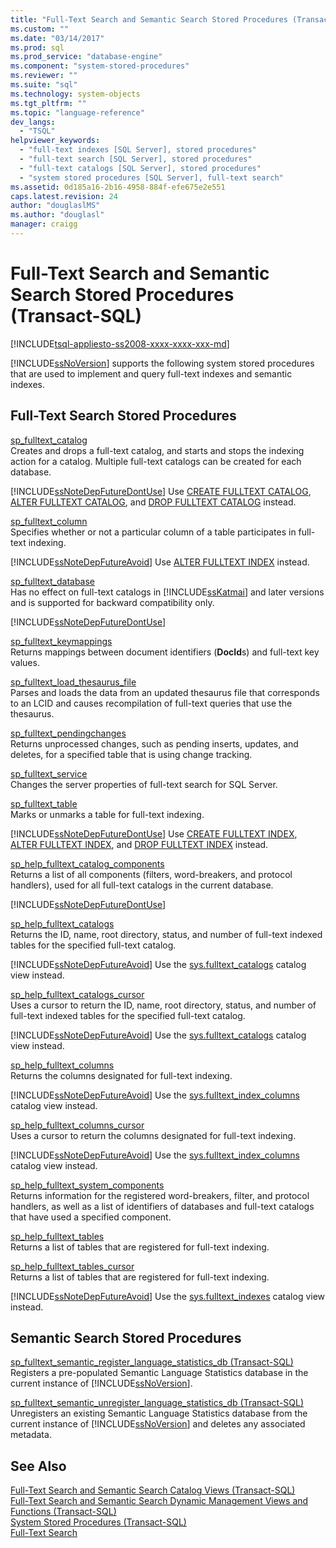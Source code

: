 ```yaml
---
title: "Full-Text Search and Semantic Search Stored Procedures (Transact-SQL) | Microsoft Docs"
ms.custom: ""
ms.date: "03/14/2017"
ms.prod: sql
ms.prod_service: "database-engine"
ms.component: "system-stored-procedures"
ms.reviewer: ""
ms.suite: "sql"
ms.technology: system-objects
ms.tgt_pltfrm: ""
ms.topic: "language-reference"
dev_langs: 
  - "TSQL"
helpviewer_keywords: 
  - "full-text indexes [SQL Server], stored procedures"
  - "full-text search [SQL Server], stored procedures"
  - "full-text catalogs [SQL Server], stored procedures"
  - "system stored procedures [SQL Server], full-text search"
ms.assetid: 0d185a16-2b16-4958-884f-efe675e2e551
caps.latest.revision: 24
author: "douglaslMS"
ms.author: "douglasl"
manager: craigg
---
```

# Full-Text Search and Semantic Search Stored Procedures (Transact-SQL)
[!INCLUDE[tsql-appliesto-ss2008-xxxx-xxxx-xxx-md](../../includes/tsql-appliesto-ss2008-xxxx-xxxx-xxx-md.md)]

  [!INCLUDE[ssNoVersion](../../includes/ssnoversion-md.md)] supports the following system stored procedures that are used to implement and query full-text indexes and semantic indexes.  
  
## Full-Text Search Stored Procedures  
 [sp_fulltext_catalog](../../relational-databases/system-stored-procedures/sp-fulltext-catalog-transact-sql.md)  
 Creates and drops a full-text catalog, and starts and stops the indexing action for a catalog. Multiple full-text catalogs can be created for each database.  
  
 [!INCLUDE[ssNoteDepFutureDontUse](../../includes/ssnotedepfuturedontuse-md.md)] Use [CREATE FULLTEXT CATALOG](../../t-sql/statements/create-fulltext-catalog-transact-sql.md), [ALTER FULLTEXT CATALOG](../../t-sql/statements/alter-fulltext-catalog-transact-sql.md), and [DROP FULLTEXT CATALOG](../../t-sql/statements/drop-fulltext-catalog-transact-sql.md) instead.  
  
 [sp_fulltext_column](../../relational-databases/system-stored-procedures/sp-fulltext-column-transact-sql.md)  
 Specifies whether or not a particular column of a table participates in full-text indexing.  
  
 [!INCLUDE[ssNoteDepFutureAvoid](../../includes/ssnotedepfutureavoid-md.md)] Use [ALTER FULLTEXT INDEX](../../t-sql/statements/alter-fulltext-index-transact-sql.md) instead.  
  
 [sp_fulltext_database](../../relational-databases/system-stored-procedures/sp-fulltext-database-transact-sql.md)  
 Has no effect on full-text catalogs in [!INCLUDE[ssKatmai](../../includes/sskatmai-md.md)] and later versions and is supported for backward compatibility only.  
  
 [!INCLUDE[ssNoteDepFutureDontUse](../../includes/ssnotedepfuturedontuse-md.md)]  
  
 [sp_fulltext_keymappings](../../relational-databases/system-stored-procedures/sp-fulltext-keymappings-transact-sql.md)  
 Returns mappings between document identifiers (**DocId**s) and full-text key values.  
  
 [sp_fulltext_load_thesaurus_file](../../relational-databases/system-stored-procedures/sp-fulltext-load-thesaurus-file-transact-sql.md)  
 Parses and loads the data from an updated thesaurus file that corresponds to an LCID and causes recompilation of full-text queries that use the thesaurus.  
  
 [sp_fulltext_pendingchanges](../../relational-databases/system-stored-procedures/sp-fulltext-pendingchanges-transact-sql.md)  
 Returns unprocessed changes, such as pending inserts, updates, and deletes, for a specified table that is using change tracking.  
  
 [sp_fulltext_service](../../relational-databases/system-stored-procedures/sp-fulltext-service-transact-sql.md)  
 Changes the server properties of full-text search for SQL Server.  
  
 [sp_fulltext_table](../../relational-databases/system-stored-procedures/sp-fulltext-table-transact-sql.md)  
 Marks or unmarks a table for full-text indexing.  
  
 [!INCLUDE[ssNoteDepFutureDontUse](../../includes/ssnotedepfuturedontuse-md.md)] Use [CREATE FULLTEXT INDEX](../../t-sql/statements/create-fulltext-index-transact-sql.md), [ALTER FULLTEXT INDEX](../../t-sql/statements/alter-fulltext-index-transact-sql.md), and [DROP FULLTEXT INDEX](../../t-sql/statements/drop-fulltext-index-transact-sql.md) instead.  
  
 [sp_help_fulltext_catalog_components](../../relational-databases/system-stored-procedures/sp-help-fulltext-catalog-components-transact-sql.md)  
 Returns a list of all components (filters, word-breakers, and protocol handlers), used for all full-text catalogs in the current database.  
  
 [!INCLUDE[ssNoteDepFutureDontUse](../../includes/ssnotedepfuturedontuse-md.md)]  
  
 [sp_help_fulltext_catalogs](../../relational-databases/system-stored-procedures/sp-help-fulltext-catalogs-transact-sql.md)  
 Returns the ID, name, root directory, status, and number of full-text indexed tables for the specified full-text catalog.  
  
 [!INCLUDE[ssNoteDepFutureAvoid](../../includes/ssnotedepfutureavoid-md.md)] Use the [sys.fulltext_catalogs](../../relational-databases/system-catalog-views/sys-fulltext-catalogs-transact-sql.md) catalog view instead.  
  
 [sp_help_fulltext_catalogs_cursor](../../relational-databases/system-stored-procedures/sp-help-fulltext-catalogs-cursor-transact-sql.md)  
 Uses a cursor to return the ID, name, root directory, status, and number of full-text indexed tables for the specified full-text catalog.  
  
 [!INCLUDE[ssNoteDepFutureAvoid](../../includes/ssnotedepfutureavoid-md.md)] Use the [sys.fulltext_catalogs](../../relational-databases/system-catalog-views/sys-fulltext-catalogs-transact-sql.md) catalog view instead.  
  
 [sp_help_fulltext_columns](../../relational-databases/system-stored-procedures/sp-help-fulltext-columns-transact-sql.md)  
 Returns the columns designated for full-text indexing.  
  
 [!INCLUDE[ssNoteDepFutureAvoid](../../includes/ssnotedepfutureavoid-md.md)] Use the [sys.fulltext_index_columns](../../relational-databases/system-catalog-views/sys-fulltext-index-columns-transact-sql.md) catalog view instead.  
  
 [sp_help_fulltext_columns_cursor](../../relational-databases/system-stored-procedures/sp-help-fulltext-columns-cursor-transact-sql.md)  
 Uses a cursor to return the columns designated for full-text indexing.  
  
 [!INCLUDE[ssNoteDepFutureAvoid](../../includes/ssnotedepfutureavoid-md.md)] Use the [sys.fulltext_index_columns](../../relational-databases/system-catalog-views/sys-fulltext-index-columns-transact-sql.md) catalog view instead.  
  
 [sp_help_fulltext_system_components](../../relational-databases/system-stored-procedures/sp-help-fulltext-system-components-transact-sql.md)  
 Returns information for the registered word-breakers, filter, and protocol handlers, as well as a list of identifiers of databases and full-text catalogs that have used a specified component.  
  
 [sp_help_fulltext_tables](../../relational-databases/system-stored-procedures/sp-help-fulltext-tables-transact-sql.md)  
 Returns a list of tables that are registered for full-text indexing.  
  
 [sp_help_fulltext_tables_cursor](../../relational-databases/system-stored-procedures/sp-help-fulltext-tables-cursor-transact-sql.md)  
 Returns a list of tables that are registered for full-text indexing.  
  
 [!INCLUDE[ssNoteDepFutureAvoid](../../includes/ssnotedepfutureavoid-md.md)] Use the [sys.fulltext_indexes](../../relational-databases/system-catalog-views/sys-fulltext-indexes-transact-sql.md) catalog view instead.  
  
## Semantic Search Stored Procedures  
 [sp_fulltext_semantic_register_language_statistics_db &#40;Transact-SQL&#41;](../../relational-databases/system-stored-procedures/sp-fulltext-semantic-register-language-statistics-db-transact-sql.md)  
 Registers a pre-populated Semantic Language Statistics database in the current instance of [!INCLUDE[ssNoVersion](../../includes/ssnoversion-md.md)].  
  
 [sp_fulltext_semantic_unregister_language_statistics_db &#40;Transact-SQL&#41;](../../relational-databases/system-stored-procedures/sp-fulltext-semantic-unregister-language-statistics-db-transact-sql.md)  
 Unregisters an existing Semantic Language Statistics database from the current instance of [!INCLUDE[ssNoVersion](../../includes/ssnoversion-md.md)] and deletes any associated metadata.  
  
## See Also  
 [Full-Text Search and Semantic Search Catalog Views &#40;Transact-SQL&#41;](../../relational-databases/system-catalog-views/full-text-search-and-semantic-search-catalog-views-transact-sql.md)   
 [Full-Text Search and Semantic Search Dynamic Management Views and Functions &#40;Transact-SQL&#41;](../../relational-databases/system-dynamic-management-views/full-text-and-semantic-search-dynamic-management-views-functions.md)   
 [System Stored Procedures &#40;Transact-SQL&#41;](../../relational-databases/system-stored-procedures/system-stored-procedures-transact-sql.md)   
 [Full-Text Search](../../relational-databases/search/full-text-search.md)  
  
  
